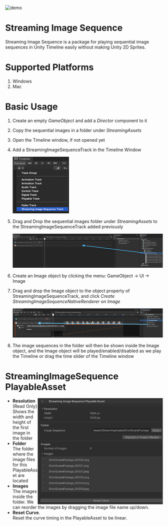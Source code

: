 ![demo](./images/Demo.gif)

# Streaming Image Sequence

Streaming Image Sequence is a package for playing sequential image sequences in Unity Timeline 
easily without making Unity 2D Sprites.

# Supported Platforms

1. Windows
2. Mac

# Basic Usage 

1. Create an empty *GameObject* and add a *Director* component to it
1. Copy the sequential images in a folder under *StreamingAssets*
1. Open the Timeline window, if not opened yet
1. Add a StreamingImageSequenceTrack in the Timeline Window

   <img src="images/AddStreamingImageSequenceTrack.png" width=180>  
   
1. Drag and Drop the sequential images folder under *StreamingAssets* to the StreamingImageSequenceTrack added previously
 
   <img src="images/DragAndDropStreamingAssets.png" width=640>  
   
1. Create an Image object by clicking the menu: GameObject -> UI -> Image

1. Drag and drop the Image object to the object property of StreamingImageSequenceTrack, and click *Create StreamingImageSequenceNativeRenderer on Image* 

   <img src="images/CreateStreamingImageSequenceNativeRenderer.png" width=640>  

1. The image sequences in the folder will then be shown inside the Image object, 
   and the Image object will be played/enabled/disabled as we play the Timeline or drag the time slider of the Timeline window



# StreamingImageSequence PlayableAsset

<img src="images/StreamingImageSequencePlayableAsset.png" align=right width=400>

* **Resolution** (Read Only)  
  Shows the width and height of the first image in the folder
* **Folder**  
  The folder where the image files for this PlayableAsset are located
* **Images**  
  The images inside the folder.
  We can reorder the images by dragging the image file name up/down.
* **Reset Curve**.  
  Reset the curve timing in the PlayableAsset to be linear.






